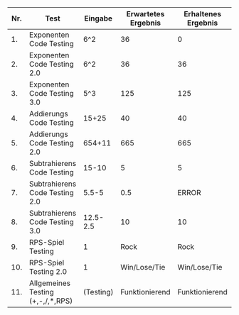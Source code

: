 | Nr. | Test                                           | Eingabe        | Erwartetes Ergebnis | Erhaltenes Ergebnis | Status |
| --- | ---------------------------------------------- | -------------- | ------------------- | ------------------- | ------ |
| 1.  | Exponenten Code Testing                        | 6^2            | 36                  | 0                   | false  |
| 2.  | Exponenten Code Testing 2.0                    | 6^2            | 36                  | 36                  | true   |
| 3.  | Exponenten Code Testing 3.0                    | 5^3            | 125                 | 125                 | true   |
| 4.  | Addierungs Code Testing                        | 15+25          | 40                  | 40                  | true   |
| 5.  | Addierungs Code Testing 2.0                    | 654+11         | 665                 | 665                 | true   |
| 6.  | Subtrahierens Code Testing                     | 15-10          | 5                   | 5                   | true   |
| 7.  | Subtrahierens Code Testing 2.0                 | 5.5-5          | 0.5                 | ERROR               | false  |
| 8.  | Subtrahierens Code Testing 3.0                 | 12.5-2.5       | 10                  | 10                  | true   |
| 9.  | RPS-Spiel Testing                              | 1              | Rock                | Rock                | true   |
| 10. | RPS-Spiel Testing 2.0                          | 1              | Win/Lose/Tie        | Win/Lose/Tie        | true   |
| 11. | Allgemeines Testing (+,-,/,*,RPS)              | (Testing)      | Funktionierend      | Funktionierend
